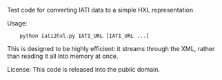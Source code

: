 Test code for converting IATI data to a simple HXL representation

Usage:

        python iati2hxl.py IATI_URL [IATI_URL ...]

This is designed to be highly efficient: it streams through the XML, rather than reading it all into memory at once.

License: This code is released into the public domain.